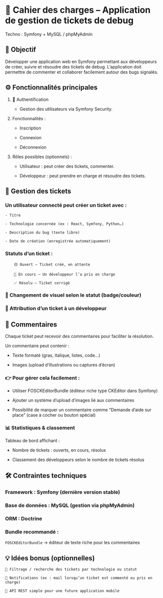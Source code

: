 # 📘 Cahier des charges – Application de gestion de tickets de debug

Techno : Symfony + MySQL / phpMyAdmin

## 🎯 Objectif

Développer une application web en Symfony permettant aux développeurs de créer, suivre et résoudre des tickets de debug.
L’application doit permettre de commenter et collaborer facilement autour des bugs signalés.

## ⚙️ Fonctionnalités principales
1. 🔐 Authentification

    -  Gestion des utilisateurs via Symfony Security.

2. Fonctionnalités :

    -  Inscription

    - Connexion

    - Déconnexion

3. Rôles possibles (optionnels) :

    - Utilisateur : peut créer des tickets, commenter.

    - Développeur : peut prendre en charge et résoudre des tickets.

## 🧾 Gestion des tickets

### Un utilisateur connecté peut créer un ticket avec :

    - Titre

    - Technologie concernée (ex : React, Symfony, Python…)

    - Description du bug (texte libre)

    - Date de création (enregistrée automatiquement)

### Statuts d’un ticket :

        🟡 Ouvert – Ticket créé, en attente

        🔵 En cours – Un développeur l’a pris en charge

        ✅ Résolu – Ticket corrigé

### 🔁 Changement de visuel selon le statut (badge/couleur)

### 👤 Attribution d’un ticket à un développeur

## 💬 Commentaires

Chaque ticket peut recevoir des commentaires pour faciliter la résolution.

Un commentaire peut contenir :

- Texte formaté (gras, italique, listes, code…)

- Images (upload d’illustrations ou captures d’écran)


### 👉 Pour gérer cela facilement :

- Utiliser FOSCKEditorBundle (éditeur riche type CKEditor dans Symfony)

- Ajouter un système d’upload d’images lié aux commentaires

- Possibilité de marquer un commentaire comme “Demande d’aide sur place” (case à cocher ou bouton spécial)

### 📊 Statistiques & classement

Tableau de bord affichant :

- Nombre de tickets : ouverts, en cours, résolus

- Classement des développeurs selon le nombre de tickets résolus

## 🛠️ Contraintes techniques

### Framework : Symfony (dernière version stable)

### Base de données : MySQL (gestion via phpMyAdmin)

### ORM : Doctrine

### Bundle recommandé :

`FOSCKEditorBundle`
 → éditeur de texte riche pour les commentaires

## 💡 Idées bonus (optionnelles)

    🔎 Filtrage / recherche des tickets par technologie ou statut

    📧 Notifications (ex : mail lorsqu’un ticket est commenté ou pris en charge)

    📱 API REST simple pour une future application mobile